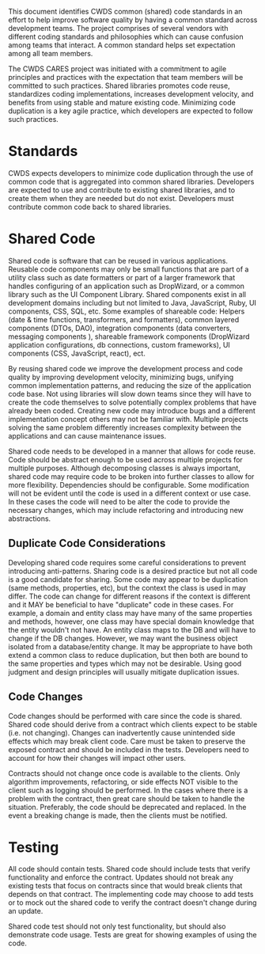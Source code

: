This document identifies CWDS common (shared) code standards in an effort to help improve software quality by having a common standard across development teams. The project comprises of several vendors with different coding standards and philosophies which can cause confusion among teams that interact. A common standard helps set expectation among all team members.

The CWDS CARES project was initiated with a commitment to agile principles and practices with the expectation that team members will be committed to such practices. Shared libraries promotes code reuse, standardizes coding implementations, increases development velocity, and benefits from using stable and mature existing code. Minimizing code duplication is a key agile practice, which developers are expected to follow such practices.

# Standards
CWDS expects developers to minimize code duplication through the use of common code that is aggregated into common shared libraries. Developers are expected to use and contribute to existing shared libraries, and to create them when they are needed but do not exist. Developers must contribute common code back to shared libraries.

# Shared Code
Shared code is software that can be reused in various applications. Reusable code components may only be small functions that are part of a utility class such as date formatters or part of a larger framework that handles configuring of an application such as DropWizard, or a common library such as the UI Component Library. Shared components exist in all development domains including but not limited to Java, JavaScript, Ruby, UI components, CSS, SQL, etc. Some examples of shareable code: Helpers (date & time functions, transformers, and  formatters), common layered components (DTOs, DAO), integration components (data converters, messaging components ), shareable framework components (DropWizard application configurations, db connections, custom frameworks), UI components (CSS, JavaScript, react), ect.

By reusing shared code we improve the development process and code quality by improving development velocity, minimizing bugs, unifying common implementation patterns, and reducing the size of the application code base. Not using libraries will slow down teams since they will have to create the code themselves to solve potentially complex problems that have already been coded. Creating new code may introduce bugs and a different implementation concept others may not be familiar with. Multiple projects solving the same problem differently increases complexity between the applications and can cause maintenance issues.

Shared code needs to be developed in a manner that allows for code reuse. Code should be abstract enough to be used across multiple projects for multiple purposes. Although decomposing classes is always important, shared code may require code to be broken into further classes to allow for more flexibility. Dependencies should be configurable. Some modification will not be evident until the code is used in a different context or use case. In these cases the code will need to be alter the code to provide the necessary changes, which may include refactoring and introducing new abstractions.

## Duplicate Code Considerations
Developing shared code requires some careful considerations to prevent introducing anti-patterns. Sharing code is a desired practice but not all code is a good candidate for sharing. Some code may appear to be duplication (same methods, properties, etc), but the context the class is used in may differ. The code can change for different reasons if the context is different and it MAY be beneficial to have "duplicate" code in these cases. For example, a domain and entity class may have many of the same properties and methods, however, one class may have special domain knowledge that the entity wouldn't not have. An entity class maps to the DB and will have to change if the DB changes. However, we may want the business object isolated from a database/entity change. It may be appropriate to have both extend a common class to reduce duplication, but then both are bound to the same properties and types which may not be desirable. Using good judgment and design principles will usually mitigate duplication issues.

## Code Changes
Code changes should be performed with care since the code is shared. Shared code should derive from a contract which clients expect to be stable (i.e. not changing). Changes can inadvertently cause unintended side effects which may break client code. Care must be taken to preserve the exposed contract and should be included in the tests. Developers need to account for how their changes will impact other users.

Contracts should not change once code is available to the clients. Only algorithm improvements, refactoring, or side effects NOT visible to the client such as logging  should be performed. In the cases where there is a problem with the contract, then great care should be taken to handle the situation. Preferably, the code should be deprecated and replaced. In the event a breaking change is made, then the clients must be notified.

# Testing
All code should contain tests. Shared code should include tests that verify functionality and enforce the contract. Updates should not break any existing tests that focus on contracts since that would break clients that depends on that contract. The implementing code may choose to add tests or to mock out the shared code to verify the contract doesn't change during an update.

Shared code test should not only test functionality, but should also demonstrate code usage. Tests are great for showing examples of using the code.
